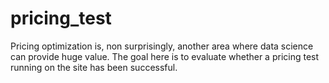 # pricing_test
Pricing optimization is, non surprisingly, another area where data science can provide huge value. The goal here is to evaluate whether a pricing test running on the site has been successful.
